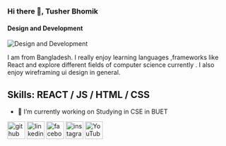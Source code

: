 ### Hi there 👋, Tusher Bhomik
#### Design and Development
![Design and Development](https://www.southernliving.com/thmb/a4b73J7C4S4wgSmymmEgXRCmACA=/1500x0/filters:no_upscale():max_bytes(150000):strip_icc()/GettyImages-185743593-2000-507c6c8883a44851885ea4fbc10a2c9e.jpg)

I am from Bangladesh. I really enjoy learning languages ,frameworks like React and explore different fields of computer science currently . I also enjoy wireframing ui design in general. 

## Skills: REACT / JS / HTML / CSS

- 🔭 I’m currently working on Studying in CSE in BUET 


[<img src='https://cdn.jsdelivr.net/npm/simple-icons@3.0.1/icons/github.svg' alt='github' height='40'>](https://github.com/Tusherbhomik)  [<img src='https://cdn.jsdelivr.net/npm/simple-icons@3.0.1/icons/linkedin.svg' alt='linkedin' height='40'>](https://www.linkedin.com/in/tusher-bhomik-99b048226/)  [<img src='https://cdn.jsdelivr.net/npm/simple-icons@3.0.1/icons/facebook.svg' alt='facebook' height='40'>](https://www.facebook.com/tusher.bhowmick.8083/)  [<img src='https://cdn.jsdelivr.net/npm/simple-icons@3.0.1/icons/instagram.svg' alt='instagram' height='40'>](https://www.instagram.com/tusher_bhomik/)  [<img src='https://cdn.jsdelivr.net/npm/simple-icons@3.0.1/icons/youtube.svg' alt='YouTube' height='40'>](https://www.youtube.com/channel/https://www.youtube.com/channel/UCx0-dLPvb0IM-gW6w0EyEiQ )  

